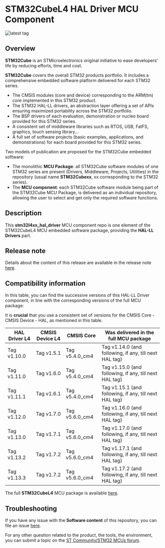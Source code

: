 # STM32CubeL4 HAL Driver MCU Component

![latest tag](https://img.shields.io/github/v/tag/STMicroelectronics/stm32l4xx_hal_driver.svg?color=brightgreen)

## Overview

**STM32Cube** is an STMicroelectronics original initiative to ease developers' life by reducing efforts, time and cost.

**STM32Cube** covers the overall STM32 products portfolio. It includes a comprehensive embedded software platform delivered for each STM32 series.
   * The CMSIS modules (core and device) corresponding to the ARM(tm) core implemented in this STM32 product.
   * The STM32 HAL-LL drivers, an abstraction layer offering a set of APIs ensuring maximized portability across the STM32 portfolio.
   * The BSP drivers of each evaluation, demonstration or nucleo board provided for this STM32 series.
   * A consistent set of middleware libraries such as RTOS, USB, FatFS, graphics, touch sensing library...
   * A full set of software projects (basic examples, applications, and demonstrations) for each board provided for this STM32 series.

Two models of publication are proposed for the STM32Cube embedded software:
   * The monolithic **MCU Package**: all STM32Cube software modules of one STM32 series are present (Drivers, Middleware, Projects, Utilities) in the repository (usual name **STM32Cubexx**, xx corresponding to the STM32 series).
   * The **MCU component**: each STM32Cube software module being part of the STM32Cube MCU Package, is delivered as an individual repository, allowing the user to select and get only the required software functions.

## Description

This **stm32l4xx_hal_driver** MCU component repo is one element of the STM32CubeL4 MCU embedded software package, providing the **HAL-LL Drivers** part.

## Release note

Details about the content of this release are available in the release note [here](https://htmlpreview.github.io/?https://github.com/STMicroelectronics/stm32l4xx_hal_driver/blob/master/Release_Notes.html).

## Compatibility information

In this table, you can find the successive versions of this HAL-LL Driver component, in line with the corresponding versions of the full MCU package:

It is **crucial** that you use a consistent set of versions for the CMSIS Core - CMSIS Device - HAL, as mentioned in this table.

HAL Driver L4 | CMSIS Device L4 | CMSIS Core | Was delivered in the full MCU package
------------- | --------------- | ---------- | -------------------------------------
Tag v1.10.0 | Tag v1.5.1 | Tag v5.4.0_cm4 | Tag v1.14.0 (and following, if any, till next HAL tag)
Tag v1.11.0 | Tag v1.6.0 | Tag v5.4.0_cm4 | Tag v1.15.0 (and following, if any, till next HAL tag)
Tag v1.11.1 | Tag v1.6.1 | Tag v5.4.0_cm4 | Tag v1.15.1 (and following, if any, till next HAL tag)
Tag v1.12.0 | Tag v1.7.0 | Tag v5.6.0_cm4 | Tag v1.16.0 (and following, if any, till next HAL tag)
Tag v1.13.0 | Tag v1.7.1 | Tag v5.6.0_cm4 | Tag v1.17.0 (and following, if any, till next HAL tag)
Tag v1.13.2 | Tag v1.7.2 | Tag v5.6.0_cm4 | Tag v1.17.1 (and following, if any, till next HAL tag)
Tag v1.13.3 | Tag v1.7.2 | Tag v5.6.0_cm4 | Tag v1.17.2 (and following, if any, till next HAL tag)

The full **STM32CubeL4** MCU package is available [here](https://github.com/STMicroelectronics/STM32CubeL4).

## Troubleshooting

If you have any issue with the **Software content** of this repository, you can file an issue [here](https://github.com/STMicroelectronics/stm32l4xx_hal_driver/issues/new/choose).

For any other question related to the product, the tools, the environment, you can submit a topic on the [ST Community/STM32 MCUs forum](https://community.st.com/s/group/0F90X000000AXsASAW/stm32-mcus).
